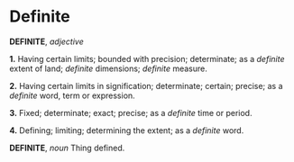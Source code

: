 # Definite

**DEFINITE**, _adjective_

**1.** Having certain limits; bounded with precision; determinate; as a _definite_ extent of land; _definite_ dimensions; _definite_ measure.

**2.** Having certain limits in signification; determinate; certain; precise; as a _definite_ word, term or expression.

**3.** Fixed; determinate; exact; precise; as a _definite_ time or period.

**4.** Defining; limiting; determining the extent; as a _definite_ word.

**DEFINITE**, _noun_ Thing defined.